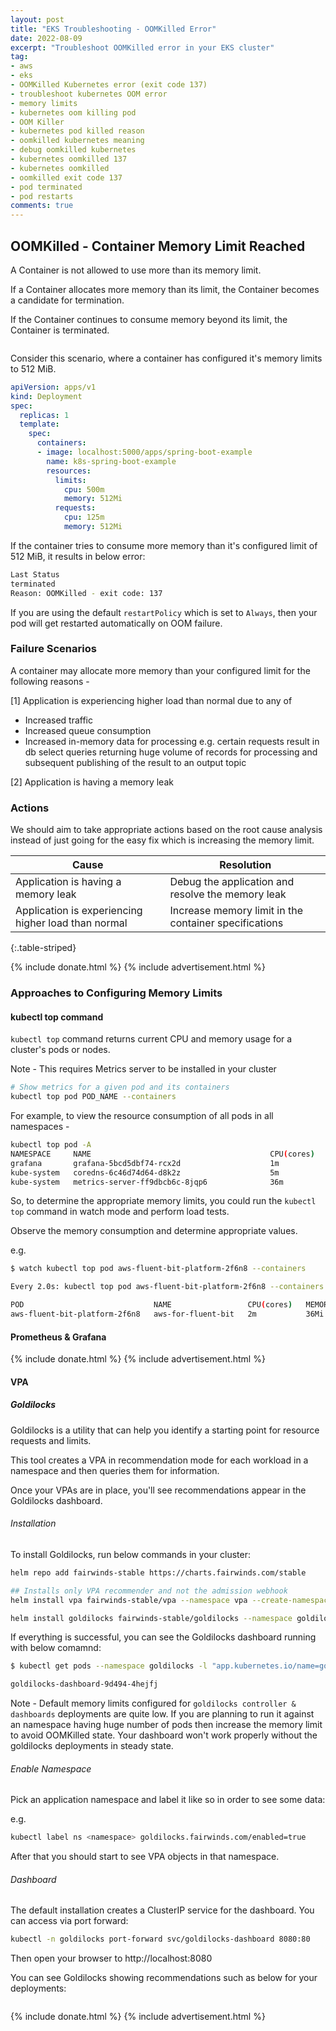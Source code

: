 ```yaml
---
layout: post
title: "EKS Troubleshooting - OOMKilled Error"
date: 2022-08-09
excerpt: "Troubleshoot OOMKilled error in your EKS cluster"
tag:
- aws
- eks
- OOMKilled Kubernetes error (exit code 137)
- troubleshoot kubernetes OOM error
- memory limits
- kubernetes oom killing pod
- OOM Killer
- kubernetes pod killed reason
- oomkilled kubernetes meaning
- debug oomkilled kubernetes
- kubernetes oomkilled 137
- kubernetes oomkilled
- oomkilled exit code 137
- pod terminated
- pod restarts
comments: true
---
```


## OOMKilled - Container Memory Limit Reached

A Container is not allowed to use more than its memory limit.

If a Container allocates more memory than its limit, the Container becomes a candidate for termination. 

If the Container continues to consume memory beyond its limit, the Container is terminated.

<figure>
    <a href="{{ site.url }}/assets/img/2022/08/kubernetes-oom-killed-memory-limit.png">
        <picture>
            <source type="image/webp" srcset="{{ site.url }}/assets/img/2022/08/kubernetes-oom-killed-memory-limit.webp">
            <source type="image/png" srcset="{{ site.url }}/assets/img/2022/08/kubernetes-oom-killed-memory-limit.png">
            <img src="{{ site.url }}/assets/img/2022/08/kubernetes-oom-killed-memory-limit.png" alt="">
        </picture>
    </a>
</figure>

Consider this scenario, where a container has configured it's memory limits to 512 MiB.

```yaml
apiVersion: apps/v1
kind: Deployment
spec:
  replicas: 1
  template:
    spec:
      containers:
      - image: localhost:5000/apps/spring-boot-example
        name: k8s-spring-boot-example
        resources:
          limits:
            cpu: 500m
            memory: 512Mi
          requests:
            cpu: 125m
            memory: 512Mi
```

If the container tries to consume more memory than it's configured limit of 512 MiB, it results in below error:

```bash
Last Status
terminated
Reason: OOMKilled - exit code: 137
```

If you are using the default `restartPolicy` which is set to `Always`, then your pod will get restarted automatically on OOM failure.

### Failure Scenarios

A container may allocate more memory than your configured limit for the following reasons -

[1] Application is experiencing higher load than normal due to any of

- Increased traffic
- Increased queue consumption
- Increased in-memory data for processing e.g. certain requests result in db select queries returning huge volume of records for processing and subsequent publishing of the result to an output topic 

[2] Application is having a memory leak

### Actions

We should aim to take appropriate actions based on the root cause analysis instead of just going for the easy fix which is increasing the memory limit.

|Cause |Resolution |
|-- |-- |
|Application is having a memory leak |Debug the application and resolve the memory leak |
|Application is experiencing higher load than normal |Increase memory limit in the container specifications |
{:.table-striped}

{% include donate.html %}
{% include advertisement.html %}

### Approaches to Configuring Memory Limits

#### kubectl top command

`kubectl top` command returns current CPU and memory usage for a cluster's pods or nodes.

Note - This requires Metrics server to be installed in your cluster

```bash
# Show metrics for a given pod and its containers
kubectl top pod POD_NAME --containers
```

For example, to view the resource consumption of all pods in all namespaces -

```bash
kubectl top pod -A
NAMESPACE     NAME                                        CPU(cores)   MEMORY(bytes)         
grafana       grafana-5bcd5dbf74-rcx2d                    1m           22Mi            
kube-system   coredns-6c46d74d64-d8k2z                    5m           10Mi           
kube-system   metrics-server-ff9dbcb6c-8jqp6              36m          13Mi            
```

So, to determine the appropriate memory limits, you could run the `kubectl top` command in watch mode and perform load tests.

Observe the memory consumption and determine appropriate values.

e.g.

```bash
$ watch kubectl top pod aws-fluent-bit-platform-2f6n8 --containers

Every 2.0s: kubectl top pod aws-fluent-bit-platform-2f6n8 --containers                              

POD                             NAME                 CPU(cores)   MEMORY(bytes)
aws-fluent-bit-platform-2f6n8   aws-for-fluent-bit   2m           36Mi
```

#### Prometheus & Grafana


{% include donate.html %}
{% include advertisement.html %}

#### VPA

##### Goldilocks

Goldilocks is a utility that can help you identify a starting point for resource requests and limits.

This tool creates a VPA in recommendation mode for each workload in a namespace and then queries them for information.

Once your VPAs are in place, you'll see recommendations appear in the Goldilocks dashboard.

###### Installation

To install Goldilocks, run below commands in your cluster:

```bash
helm repo add fairwinds-stable https://charts.fairwinds.com/stable

## Installs only VPA recommender and not the admission webhook
helm install vpa fairwinds-stable/vpa --namespace vpa --create-namespace

helm install goldilocks fairwinds-stable/goldilocks --namespace goldilocks --create-namespace
```

If everything is successful, you can see the Goldilocks dashboard running with below comamnd:

```bash
$ kubectl get pods --namespace goldilocks -l "app.kubernetes.io/name=goldilocks,app.kubernetes.io/instance=goldilocks,app.kubernetes.io/component=dashboard" -o jsonpath="{.items[0].metadata.name}\n"

goldilocks-dashboard-9d494-4hejfj
```

Note - Default memory limits configured for `goldilocks controller & dashboards` deployments are quite low. If you are planning to run it against an namespace having huge number of pods then increase the memory limit to avoid OOMKilled state. Your dashboard won't work properly without the goldilocks deployments in steady state.

###### Enable Namespace

Pick an application namespace and label it like so in order to see some data:

e.g.

```bash
kubectl label ns <namespace> goldilocks.fairwinds.com/enabled=true
```

After that you should start to see VPA objects in that namespace.


###### Dashboard

The default installation creates a ClusterIP service for the dashboard. You can access via port forward:

```bash
kubectl -n goldilocks port-forward svc/goldilocks-dashboard 8080:80
```

Then open your browser to http://localhost:8080

You can see Goldilocks showing recommendations such as below for your deployments:

<figure>
    <a href="{{ site.url }}/assets/img/2022/08/goldilocks-logstash-chart.png">
        <picture>
            <source type="image/webp" srcset="{{ site.url }}/assets/img/2022/08/goldilocks-logstash-chart.webp">
            <source type="image/png" srcset="{{ site.url }}/assets/img/2022/08/goldilocks-logstash-chart.png">
            <img src="{{ site.url }}/assets/img/2022/08/goldilocks-logstash-chart.png" alt="">
        </picture>
    </a>
</figure>


{% include donate.html %}
{% include advertisement.html %}